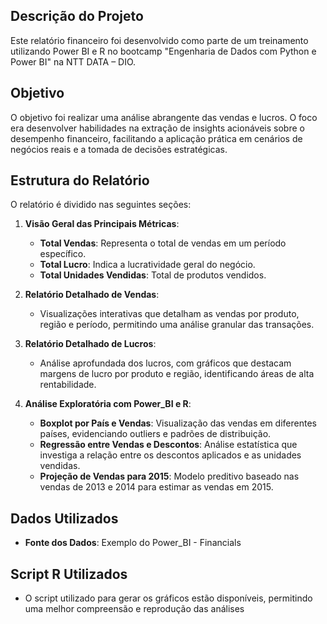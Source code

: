 ## Descrição do Projeto

Este relatório financeiro foi desenvolvido como parte de um treinamento utilizando Power BI e R no bootcamp "Engenharia de Dados com Python e Power BI" na NTT DATA – DIO. 

## Objetivo
O objetivo foi realizar uma análise abrangente das vendas e lucros. O foco era desenvolver habilidades na extração de insights acionáveis sobre o desempenho financeiro, facilitando a aplicação prática em cenários de negócios reais e a tomada de decisões estratégicas.

## Estrutura do Relatório

O relatório é dividido nas seguintes seções:

1. **Visão Geral das Principais Métricas**:
   - **Total Vendas**: Representa o total de vendas em um período específico.
   - **Total Lucro**: Indica a lucratividade geral do negócio.
   - **Total Unidades Vendidas**: Total de produtos vendidos.
  
2. **Relatório Detalhado de Vendas**:
   - Visualizações interativas que detalham as vendas por produto, região e período, permitindo uma análise granular das transações.

3. **Relatório Detalhado de Lucros**:
   - Análise aprofundada dos lucros, com gráficos que destacam margens de lucro por produto e região, identificando áreas de alta rentabilidade.

4. **Análise Exploratória com Power_BI e R**:
   - **Boxplot por País e Vendas**: Visualização das vendas em diferentes países, evidenciando outliers e padrões de distribuição.
   - **Regressão entre Vendas e Descontos**: Análise estatística que investiga a relação entre os descontos aplicados e as unidades vendidas.
   - **Projeção de Vendas para 2015**: Modelo preditivo baseado nas vendas de 2013 e 2014 para estimar as vendas em 2015.

## Dados Utilizados

- **Fonte dos Dados**: Exemplo do Power_BI - Financials

## Script R Utilizados
- O script utilizado para gerar os gráficos estão disponíveis, permitindo uma melhor compreensão e reprodução das análises



